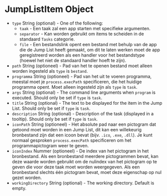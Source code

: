 # JumpListItem Object

* `type` String (optional) - One of the following:
  * `taak` - Een taak zal een app starten met specifieke argumenten.
  * `separator` - Kan worden gebruikt om items te scheiden in de standaard `Tasks` categorie.
  * `file` - Een bestandslink opent een bestand met behulp van de app die de Jump List heeft gemaakt, om dit te laten werken moet de app geregistreerd worden als een handler voor het bestandstype (hoewel het niet de standaard handler hoeft te zijn).
* `path` String (optioneel) - Pad van het te openen bestand moet alleen worden ingesteld als `type` is `bestand`.
* `programma` String (optioneel) - Pad van het uit te voeren programma, meestal moet je `process.execPath` specificeren, die het huidige programma opent. Moet alleen ingesteld zijn als `type` is `task`.
* `args` String (optional) - The command line arguments when `program` is executed. Should only be set if `type` is `task`.
* `title` String (optional) - The text to be displayed for the item in the Jump List. Should only be set if `type` is `task`.
* `description` String (optional) - Description of the task (displayed in a tooltip). Should only be set if `type` is `task`.
* `iconPath` String (optioneel) - Het absolute pad naar een pictogram dat getoond moet worden in een Jump List, dit kan een willekeurig bronbestand zijn dat een icoon bevat (bijv. `.ico`, `.exe`, `.dll`). Je kunt normaal gesproken `process.execPath` specificeren om het programmapictogram weer te geven.
* `iconIndex` Nummer (optioneel) - De index van het pictogram in het bronbestand. Als een bronbestand meerdere pictogrammen bevat, kan deze waarde worden gebruikt om de nulindex van het pictogram op te geven die voor deze taak moet worden weergegeven. Als een bronbestand slechts één pictogram bevat, moet deze eigenschap op nul gezet worden.
* `workingDirectory` String (optional) - The working directory. Default is empty.
